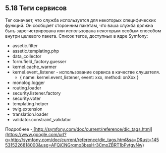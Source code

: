 ## 5.18 Теги сервисов

Тег означает, что служба используется для некоторых специфических функций. Он сообщает сторонним пакетам, что ваша служба должна быть зарегистрирована или использована некоторым особым способом внутри целевого пакета. Список тегов, доступных в ядре Symfony:

*   assetic.filter
*   assetic.templating.php
*   data_collector
*   form.field_factory.guesser
*   kernel.cache_warmer
*   kernel.event_listener - использование сервиса в качестве слушателя.
    - { name: kernel.event_listener, event: xxx, method: onXxx }
*   monolog.logger
*   routing.loader
*   security.listener.factory
*   security.voter
*   templating.helper
*   twig.extension
*   translation.loader
*   validator.constraint_validator

Подробнее -[ ](https://www.google.com/url?q=http://symfony.com/doc/current/reference/dic_tags.html&sa=D&ust=1455315226817000&usg=AFQjCNEv8cFBz3hS1UhuOoSMCNfsfrmCRg)[http://symfony.com/doc/current/reference/dic_tags.html](https://www.google.com/url?q=http://symfony.com/doc/current/reference/dic_tags.html&sa=D&ust=1455315226818000&usg=AFQjCNGrqmo3bssHr3CmoZBRT1bPvtgvNw)